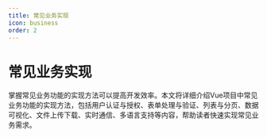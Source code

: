```yaml
---
title: 常见业务实现
icon: business
order: 2
---
```


# 常见业务实现

掌握常见业务功能的实现方法可以提高开发效率。本文将详细介绍Vue项目中常见业务功能的实现方法，包括用户认证与授权、表单处理与验证、列表与分页、数据可视化、文件上传下载、实时通信、多语言支持等内容，帮助读者快速实现常见业务需求。
